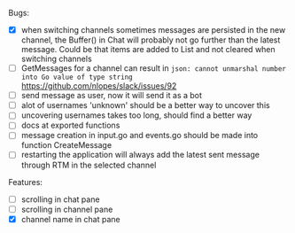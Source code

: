 Bugs:

- [x] when switching channels sometimes messages are persisted in the new
      channel, the Buffer() in Chat will probably not go further than the
      latest message. Could be that items are added to List and not cleared
      when switching channels
- [ ] GetMessages for a channel can result in `json: cannot unmarshal number
      into Go value of type string` https://github.com/nlopes/slack/issues/92
- [ ] send message as user, now it will send it as a bot    
- [ ] alot of usernames 'unknown' should be a better way to uncover this
- [ ] uncovering usernames takes too long, should find a better way
- [ ] docs at exported functions
- [ ] message creation in input.go and events.go should be made into function
      CreateMessage
- [ ] restarting the application will always add the latest sent message
      through RTM in the selected channel

Features:

- [ ] scrolling in chat pane
- [ ] scrolling in channel pane
- [x] channel name in chat pane
